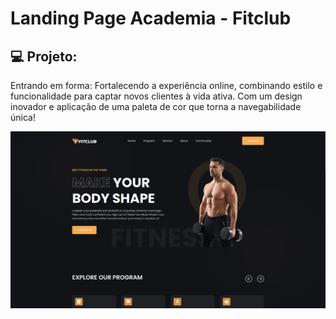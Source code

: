 # Landing Page Academia - Fitclub

## 💻 Projeto: 

Entrando em forma: Fortalecendo a experiência online, combinando estilo e funcionalidade para captar novos clientes à vida ativa. Com um design inovador e aplicação de uma paleta de cor que torna a navegabilidade única!

![alt text](https://github.com/gustavoestevesr/fitclub_website/blob/main/Fit%20Club.png)
